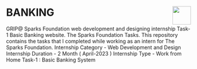 # BANKING                                         <a href="https://youtu.be/LA05-5HGTGU"><img src="https://cdn2.iconfinder.com/data/icons/social-18/512/YouTube-2-256.png" width="50" height="50" align="right"></a>
GRIP@ Sparks Foundation web development and designing internship Task-1 Basic Banking website. The Sparks Foundation Tasks. This repository contains the tasks that I completed while working as an intern for The Sparks Foundation.  Internship Category - Web Development and Design Internship Duration - 2 Month ( April-2023 ) Internship Type - Work from Home  Task-1 : Basic Banking System
